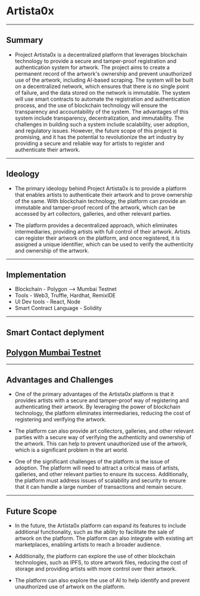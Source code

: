# Artista0x

-----
## Summary

* Project Artista0x is a decentralized platform that leverages blockchain technology to provide a secure and tamper-proof registration and authentication system for artwork. The project aims to create a permanent record of the artwork's ownership and prevent unauthorized use of the artwork, including AI-based scraping. The system will be built on a decentralized network, which ensures that there is no single point of failure, and the data stored on the network is immutable. The system will use smart contracts to automate the registration and authentication process, and the use of blockchain technology will ensure the transparency and accountability of the system. The advantages of this system include transparency, decentralization, and immutability. The challenges in building such a system include scalability, user adoption, and regulatory issues. However, the future scope of this project is promising, and it has the potential to revolutionize the art industry by providing a secure and reliable way for artists to register and authenticate their artwork.
-----
## Ideology

* The primary ideology behind Project Artista0x is to provide a platform that enables artists to authenticate their artwork and to prove ownership of the same. With blockchain technology, the platform can provide an immutable and tamper-proof record of the artwork, which can be accessed by art collectors, galleries, and other relevant parties.

* The platform provides a decentralized approach, which eliminates intermediaries, providing artists with full control of their artwork. Artists can register their artwork on the platform, and once registered, it is assigned a unique identifier, which can be used to verify the authenticity and ownership of the artwork.
-----
## Implementation
* Blockchain - Polygon --> Mumbai Testnet
* Tools - Web3, Truffle, Hardhat, RemixIDE
* UI Dev tools - React, Node
* Smart Contract Language - Solidity
-----
## Smart Contact deplyment
## [Polygon Mumbai Testnet](https://mumbai.polygonscan.com/address/0xcc6114988b8e28c7d44833795e37955ad81d96c3)
-----
## Advantages and Challenges
* One of the primary advantages of the Artista0x platform is that it provides artists with a secure and tamper-proof way of registering and authenticating their artwork. By leveraging the power of blockchain technology, the platform eliminates intermediaries, reducing the cost of registering and verifying the artwork.

* The platform can also provide art collectors, galleries, and other relevant parties with a secure way of verifying the authenticity and ownership of the artwork. This can help to prevent unauthorized use of the artwork, which is a significant problem in the art world.

* One of the significant challenges of the platform is the issue of adoption. The platform will need to attract a critical mass of artists, galleries, and other relevant parties to ensure its success. Additionally, the platform must address issues of scalability and security to ensure that it can handle a large number of transactions and remain secure.
-----
## Future Scope
* In the future, the Artista0x platform can expand its features to include additional functionality, such as the ability to facilitate the sale of artwork on the platform. The platform can also integrate with existing art marketplaces, enabling artists to reach a broader audience.

* Additionally, the platform can explore the use of other blockchain technologies, such as IPFS, to store artwork files, reducing the cost of storage and providing artists with more control over their artwork. 
* The platform can also explore the use of AI to help identify and prevent unauthorized use of artwork on the platform.
